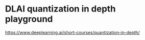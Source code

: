 # DLAI quantization in depth playground

https://www.deeplearning.ai/short-courses/quantization-in-depth/
